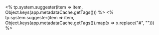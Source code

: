 <% tp.system.suggester(item => item, Object.keys(app.metadataCache.getTags())) %>
<% tp.system.suggester(item => item, Object.keys(app.metadataCache.getTags()).map(x => x.replace("#", ""))) %>